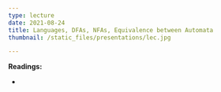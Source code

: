 ```yaml
---
type: lecture
date: 2021-08-24
title: Languages, DFAs, NFAs, Equivalence between Automata
thumbnail: /static_files/presentations/lec.jpg

---
```

**Readings:**
- [//]: # "[Lecture Notes 1, Sections 1-2.6](http://cs.gmu.edu/~evgenios/teaching/cs600/automata.pdf)"
